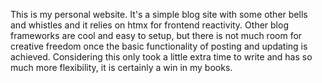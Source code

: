 This is my personal website. It's a simple blog site with some other bells and whistles and it relies on htmx for frontend reactivity. Other blog frameworks are cool and easy to setup, but there is not much room for creative freedom once the basic functionality of posting and updating is achieved. Considering this only took a little extra time to write and has so much more flexibility, it is certainly a win in my books.
